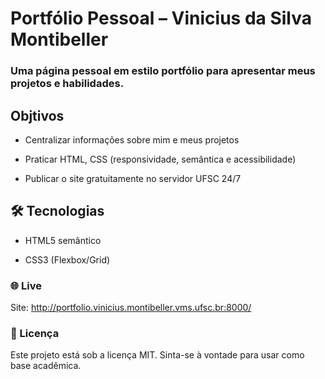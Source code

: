 # Portfólio Pessoal – Vinicius da Silva Montibeller

### Uma página pessoal em estilo portfólio para apresentar meus projetos e habilidades.

## Objtivos

- Centralizar informações sobre mim e meus projetos

- Praticar HTML, CSS (responsividade, semântica e acessibilidade)

- Publicar o site gratuitamente no servidor UFSC 24/7


## 🛠️ Tecnologias

* HTML5 semântico

* CSS3 (Flexbox/Grid)

### 🌐 Live

Site: http://portfolio.vinicius.montibeller.vms.ufsc.br:8000/

### 📄 Licença

Este projeto está sob a licença MIT. Sinta-se à vontade para usar como base acadêmica.